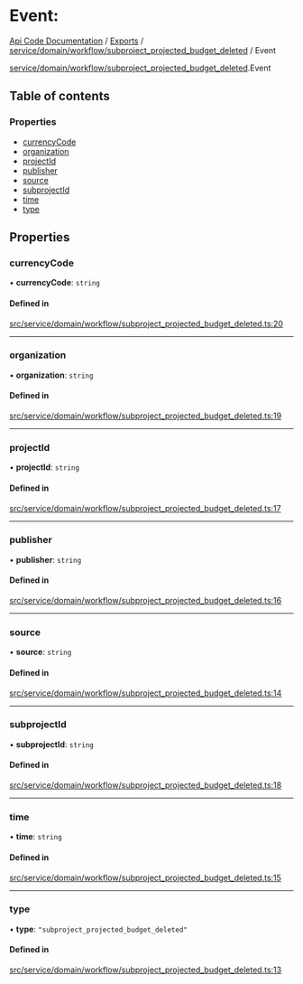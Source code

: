# Event: 
 
[Api Code Documentation](../README.md) / [Exports](../modules.md) / [service/domain/workflow/subproject\_projected\_budget\_deleted](../modules/service_domain_workflow_subproject_projected_budget_deleted.md) / Event

[service/domain/workflow/subproject_projected_budget_deleted](../modules/service_domain_workflow_subproject_projected_budget_deleted.md).Event

## Table of contents

### Properties

- [currencyCode](service_domain_workflow_subproject_projected_budget_deleted.Event.md#currencycode)
- [organization](service_domain_workflow_subproject_projected_budget_deleted.Event.md#organization)
- [projectId](service_domain_workflow_subproject_projected_budget_deleted.Event.md#projectid)
- [publisher](service_domain_workflow_subproject_projected_budget_deleted.Event.md#publisher)
- [source](service_domain_workflow_subproject_projected_budget_deleted.Event.md#source)
- [subprojectId](service_domain_workflow_subproject_projected_budget_deleted.Event.md#subprojectid)
- [time](service_domain_workflow_subproject_projected_budget_deleted.Event.md#time)
- [type](service_domain_workflow_subproject_projected_budget_deleted.Event.md#type)

## Properties

### currencyCode

• **currencyCode**: `string`

#### Defined in

[src/service/domain/workflow/subproject_projected_budget_deleted.ts:20](https://github.com/openkfw/TruBudget/blob/f6ee764/api/src/service/domain/workflow/subproject_projected_budget_deleted.ts#L20)

___

### organization

• **organization**: `string`

#### Defined in

[src/service/domain/workflow/subproject_projected_budget_deleted.ts:19](https://github.com/openkfw/TruBudget/blob/f6ee764/api/src/service/domain/workflow/subproject_projected_budget_deleted.ts#L19)

___

### projectId

• **projectId**: `string`

#### Defined in

[src/service/domain/workflow/subproject_projected_budget_deleted.ts:17](https://github.com/openkfw/TruBudget/blob/f6ee764/api/src/service/domain/workflow/subproject_projected_budget_deleted.ts#L17)

___

### publisher

• **publisher**: `string`

#### Defined in

[src/service/domain/workflow/subproject_projected_budget_deleted.ts:16](https://github.com/openkfw/TruBudget/blob/f6ee764/api/src/service/domain/workflow/subproject_projected_budget_deleted.ts#L16)

___

### source

• **source**: `string`

#### Defined in

[src/service/domain/workflow/subproject_projected_budget_deleted.ts:14](https://github.com/openkfw/TruBudget/blob/f6ee764/api/src/service/domain/workflow/subproject_projected_budget_deleted.ts#L14)

___

### subprojectId

• **subprojectId**: `string`

#### Defined in

[src/service/domain/workflow/subproject_projected_budget_deleted.ts:18](https://github.com/openkfw/TruBudget/blob/f6ee764/api/src/service/domain/workflow/subproject_projected_budget_deleted.ts#L18)

___

### time

• **time**: `string`

#### Defined in

[src/service/domain/workflow/subproject_projected_budget_deleted.ts:15](https://github.com/openkfw/TruBudget/blob/f6ee764/api/src/service/domain/workflow/subproject_projected_budget_deleted.ts#L15)

___

### type

• **type**: ``"subproject_projected_budget_deleted"``

#### Defined in

[src/service/domain/workflow/subproject_projected_budget_deleted.ts:13](https://github.com/openkfw/TruBudget/blob/f6ee764/api/src/service/domain/workflow/subproject_projected_budget_deleted.ts#L13)
